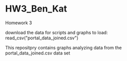 # HW3_Ben_Kat
Homework 3

download the data for scripts and graphs to load:  read_csv("portal_data_joined.csv")

This repositpry contains graphs analyzing data from the portal_data_joined.csv data set
